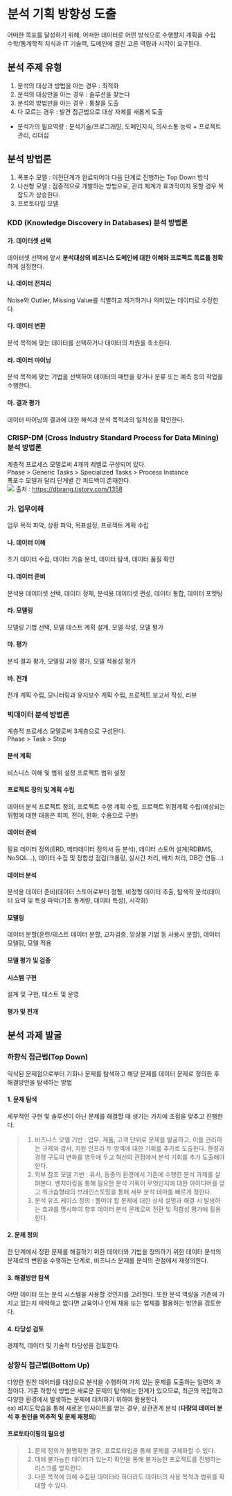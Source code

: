 # 분석 기획 방향성 도출
어떠한 목표를 달성하기 위해, 어떠한 데이터로 어떤 방식으로 수행할지 계획을 수립 <br>
수학/통계학적 지식과 IT 기술력, 도메인에 걸친 고른 역량과 시각이 요구된다. <br>
## 분석 주제 유형
1. 분석의 대상과 방법을 아는 경우 : 최적화<br>
2. 분석의 대상만을 아는 경우 : 솔루션을 찾는다<br>
3. 분석의 방법만을 아는 경우 : 통찰을 도출 <br>
4. 다 모르는 경우 : 발견 접근법으로 대상 자체를 새롭게 도출 <br>

* 분석가의 필요역량 : 분석기술/프로그래밍, 도메인지식, 의사소통 능력 + 프로젝트관리, 리더십

## 분석 방법론
1. 폭포수 모델 : 이전단계가 완료되어야 다음 단계로 진행하는 Top Down 방식<br>
2. 나선형 모델 : 점증적으로 개발하는 방법으로, 관리 체계가 효과적이지 못할 경우 복잡도가 상승한다. <br>
3. 프로토타입 모델

### KDD (Knowledge Discovery in Databases) 분석 방법론 
#### 가. 데이터셋 선택
데이터셋 선택에 앞서 <b>분석대상의 비즈니스 도메인에 대한 이해와 프로젝트 목료를 정확</b>하게 설정한다.
#### 나. 데이터 전처리
Noise와 Outlier, Missing Value를 식별하고 제거하거나 의미있는 데이터로 수정한다.
#### 다. 데이터 변환
분석 목적에 맞는 데이터를 선택하거나 데이터의 차원을 축소한다.
#### 라. 데이터 마이닝
분석 목적에 맞는 기법을 선택하여 데이터의 패턴을 찾거나 분류 또는 예측 등의 작업을 수행한다.
#### 마. 결과 평가
데이터 마이닝의 결과에 대한 해석과 분석 목적과의 일치성을 확인한다.
<br>

### CRISP-DM (Cross Industry Standard Process for Data Mining) 분석 방법론
계층적 프로세스 모델로써 4개의 레벨로 구성되어 있다.<br>
Phase > Generic Tasks > Specialized Tasks > Process Instance<br>
폭포수 모델과 달리 단계별 간 피드백이 존재한다. <br>
<img src="https://img1.daumcdn.net/thumb/R1280x0/?scode=mtistory2&fname=https%3A%2F%2Fk.kakaocdn.net%2Fdn%2FbgGzs3%2Fbtqt0a0xEOK%2FTKRgf6YaKqL09xsvWOrkkk%2Fimg.png">
출처 : https://dbrang.tistory.com/1358 <br>

### 가. 업무이해
업무 목적 파악, 상황 파악, 목표설정, 프로젝트 계획 수립
#### 나. 데이터 이해
초기 데이터 수집, 데이터 기술 분석, 데이터 탐색, 데이터 품질 확인
#### 다. 데이터 준비
분석용 데이터셋 선택, 데이터 정제, 분석용 데이터셋 편성, 데이터 통합, 데이터 포멧팅
#### 라. 모델링
모델링 기법 선택, 모델 테스트 계획 설계, 모델 작성, 모델 평가
#### 마. 평가
분석 결과 평가, 모델링 과정 평가, 모델 적용성 평가
#### 바. 전개
전개 계획 수립, 모니터링과 유지보수 계획 수립, 프로젝트 보고서 작성, 리뷰

### 빅데이터 분석 방법론
계층적 프로세스 모델로써 3계층으로 구성된다. <br>
Phase > Task > Step
#### 분석 계획
비스니스 이해 및 범위 설정 프로젝트 범위 설정
#### 프로젝트 정의 및 계획 수립
데이터 분석 프로젝트 정의, 프로젝트 수행 계획 수립, 프로젝트 위험계획 수립(예상되는 위험에 대한 대응은 회피, 전이, 완화, 수용으로 구분)

#### 데이터 준비
필요 데이터 정의(ERD, 메타데이터 정의서 등 분석), 데이터 스토어 설계(RDBMS, NoSQL...), 데이터 수집 및 정합성 점검(크롤링, 실시간 처리, 배치 처리, DB간 연동...)

#### 데이터 분석
분석용 데이터 준비(데이터 스토어로부터 정형, 비정형 데이터 추출, 탐색적 분석(데이터 요약 및 특성 파악(기초 통계량, 데이터 특성), 시각화)

#### 모델링
데이터 분할(훈련/테스트 데이터 분할, 교차검증, 앙상블 기법 등 사용시 분할), 데이터 모델링, 모델 적용

#### 모델 평가 및 검증
#### 시스템 구현
설계 및 구현, 테스트 및 운영
#### 평가 및 전개

## 분석 과제 발굴
### 하향식 접근법(Top Down)
익식된 문제점으로부터 기회나 문제를 탐색하고 해당 문제를 데이터 문제로 정의한 후 해결방안을 탐색하는 방법
#### 1. 문제 탐색
세부적인 구현 및 솔루션이 아닌 문제를 해결할 때 생기는 가치에 초점을 맞추고 진행한다.
> 1. 비즈니스 모델 기반 : 업무, 제품, 고객 단위로 문제를 발굴하고, 이를 관리하는 규제와 감사, 지원 인프라 두 영역에 대한 기회를 추가로 도출한다. 환경과 경쟁 구도의 변화를 염두에 두고 혁신의 관점에서 분석 기회를 추가 도출해야 한다.<br>
> 2. 외부 참조 모델 기반 : 유사, 동종의 환경에서 기존에 수행한 분석 과제를 살펴본다. 벤치마킹을 통해 필요한 분석 기획이 무엇인지에 대한 아이디어를 얻고 워크숍형태의 브레인스토밍을 통해 세부 분석 테마를 빠르게 정한다.<br>
> 3. 분석 유즈 케이스 정의 : 풀어야 할 문제에 대한 상세 설명과 해결 시 발생하는 효과를 명시하여 향후 데이터 분석 문제로의 전환 및 적합성 평가에 횔용한다.

#### 2. 문제 정의
전 단계에서 정한 문제를 해결하기 위한 데이터와 기법을 정의하기 위한 데이터 분석의 문제로의 변환을 수행하는 단계로, 비즈니스 문제를 분석의 관점에서 재정의한다.
#### 3. 해결방안 탐색
어떤 데이터 또는 분석 시스템을 사용할 것인지를 고려한다. 또한 분석 역량을 기존에 가지고 있는지 파악하고 없다면 교육이나 인재 채용 또는 업체를 활용하는 방안을 검토한다.
#### 4. 타당성 검토
경제적, 데이터 및 기술적 타당성을 검토한다.

### 상향식 접근법(Bottom Up)
다양한 원천 데이터를 대상으로 분석을 수행하여 가치 있는 문제를 도출하는 일련의 과정이다. 기존 하향식 방법은 새로운 문제의 탐색에는 한계가 있으므로, 최근의 복잡하고 다양한 환경에서 발생하는 문제에 대처하기 위하여 활용한다. <br>
ex) 비지도학습을 통해 새로운 인사이트를 얻는 경우, 상관관계 분석 (<b>다량의 데이터 분석 후 원인을 역추적 및 문제 재정의</b>)
#### 프로토타이핑의 필요성
> 1. 문제 정의가 불명확한 경우, 프로토타입을 통해 문제를 구체화할 수 있다.
> 2. 대체 불가능한 데이터가 있는지 확인을 통해 불가능한 프로젝트를 진행하는 리스크를 방지한다.
> 3. 다른 목적에 의해 수집된 데이터라 하더라도 데이터의 사용 목적과 범위를 확대할 수 있다.
